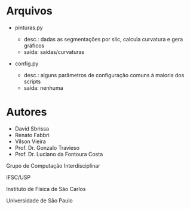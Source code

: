 # Arquivos

* pinturas.py  
    * desc.: dadas as segmentações por slic, calcula curvatura e gera gráficos
    * saída: saidas/curvaturas

* config.py
    * desc.: alguns parâmetros de configuração comuns à maioria dos scripts
    * saída: nenhuma

# Autores

* David Sbrissa
* Renato Fabbri
* Vilson Vieira
* Prof. Dr. Gonzalo Travieso
* Prof. Dr. Luciano da Fontoura Costa

Grupo de Computação Interdisciplinar

IFSC/USP

Instituto de Física de São Carlos

Universidade de São Paulo